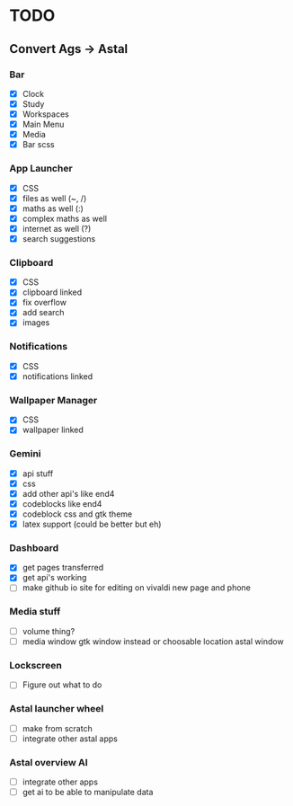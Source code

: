 # TODO
## Convert Ags -> Astal
### Bar
- [x] Clock
- [x] Study
- [x] Workspaces
- [x] Main Menu
- [x] Media
- [x] Bar scss
### App Launcher
- [x] CSS
- [x] files as well (~, /)
- [x] maths as well (:)
- [x] complex maths as well
- [x] internet as well (?)
- [x] search suggestions
### Clipboard
- [x] CSS
- [x] clipboard linked
- [x] fix overflow
- [x] add search
- [x] images
### Notifications
- [x] CSS
- [x] notifications linked
### Wallpaper Manager
- [x] CSS
- [x] wallpaper linked
### Gemini
- [x] api stuff
- [x] css
- [x] add other api's like end4
- [x] codeblocks like end4
- [x] codeblock css and gtk theme
- [x] latex support (could be better but eh)
### Dashboard
- [X] get pages transferred
- [X] get api's working
- [ ] make github io site for editing on vivaldi new page and phone
### Media stuff
- [ ] volume thing?
- [ ] media window gtk window instead or choosable location astal window
### Lockscreen
- [ ] Figure out what to do
### Astal launcher wheel
- [ ] make from scratch
- [ ] integrate other astal apps
### Astal overview AI
- [ ] integrate other apps
- [ ] get ai to be able to manipulate data